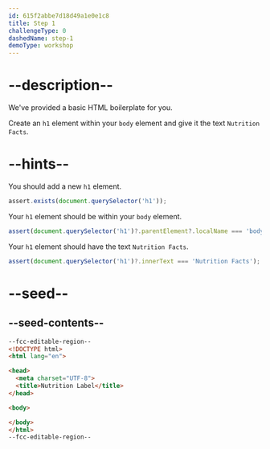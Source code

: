 ```yaml
---
id: 615f2abbe7d18d49a1e0e1c8
title: Step 1
challengeType: 0
dashedName: step-1
demoType: workshop
---
```


# --description--

We've provided a basic HTML boilerplate for you.

Create an `h1` element within your `body` element and give it the text `Nutrition Facts`.

# --hints--

You should add a new `h1` element.

```js
assert.exists(document.querySelector('h1'));
```

Your `h1` element should be within your `body` element.

```js
assert(document.querySelector('h1')?.parentElement?.localName === 'body');
```

Your `h1` element should have the text `Nutrition Facts`.

```js
assert(document.querySelector('h1')?.innerText === 'Nutrition Facts');
```

# --seed--

## --seed-contents--

```html
--fcc-editable-region--
<!DOCTYPE html>
<html lang="en">

<head>
  <meta charset="UTF-8">
  <title>Nutrition Label</title>
</head>

<body>

</body>
</html>
--fcc-editable-region--
```

```css

```
